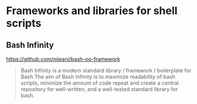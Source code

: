 # Frameworks and libraries for shell scripts

## Bash Infinity

https://github.com/niieani/bash-oo-framework

> Bash Infinity is a modern standard library / framework / boilerplate for Bash
> The aim of Bash Infinity is to maximize readability of bash scripts, minimize the amount of code repeat and create a central repository for well-written, and a well-tested standard library for bash.
